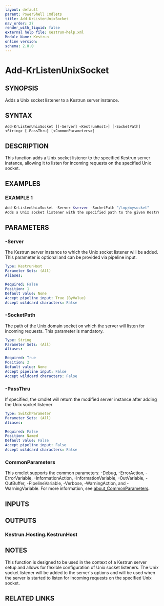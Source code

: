 ```yaml
---
layout: default
parent: PowerShell Cmdlets
title: Add-KrListenUnixSocket
nav_order: 27
render_with_liquid: false
external help file: Kestrun-help.xml
Module Name: Kestrun
online version:
schema: 2.0.0
---
```


# Add-KrListenUnixSocket

## SYNOPSIS
Adds a Unix socket listener to a Kestrun server instance.

## SYNTAX

```
Add-KrListenUnixSocket [[-Server] <KestrunHost>] [-SocketPath] <String> [-PassThru] [<CommonParameters>]
```

## DESCRIPTION
This function adds a Unix socket listener to the specified Kestrun server instance, allowing it to listen for incoming requests on the specified Unix socket.

## EXAMPLES

### EXAMPLE 1
```powershell
Add-KrListenUnixSocket -Server $server -SocketPath "/tmp/mysocket"
Adds a Unix socket listener with the specified path to the given Kestrun server instance.
```

## PARAMETERS

### -Server
The Kestrun server instance to which the Unix socket listener will be added.
This parameter is optional and can be provided via pipeline input.

```yaml
Type: KestrunHost
Parameter Sets: (All)
Aliases:

Required: False
Position: 1
Default value: None
Accept pipeline input: True (ByValue)
Accept wildcard characters: False
```

### -SocketPath
The path of the Unix domain socket on which the server will listen for incoming requests.
This parameter is mandatory.

```yaml
Type: String
Parameter Sets: (All)
Aliases:

Required: True
Position: 2
Default value: None
Accept pipeline input: False
Accept wildcard characters: False
```

### -PassThru
If specified, the cmdlet will return the modified server instance after adding the Unix socket listener

```yaml
Type: SwitchParameter
Parameter Sets: (All)
Aliases:

Required: False
Position: Named
Default value: False
Accept pipeline input: False
Accept wildcard characters: False
```

### CommonParameters
This cmdlet supports the common parameters: -Debug, -ErrorAction, -ErrorVariable, -InformationAction, -InformationVariable, -OutVariable, -OutBuffer, -PipelineVariable, -Verbose, -WarningAction, and -WarningVariable. For more information, see [about_CommonParameters](http://go.microsoft.com/fwlink/?LinkID=113216).

## INPUTS

## OUTPUTS

### Kestrun.Hosting.KestrunHost
## NOTES
This function is designed to be used in the context of a Kestrun server setup and allows for flexible configuration of Unix socket listeners.
The Unix socket listener will be added to the server's options and will be used when the server is started to listen for incoming requests on the specified Unix socket.

## RELATED LINKS
